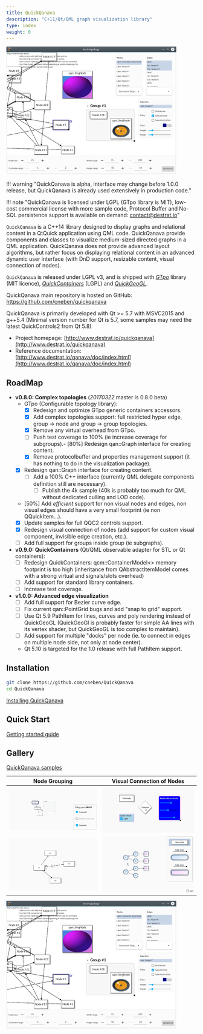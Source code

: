 ```yaml
---
title: QuickQanava
description: "C+11/Qt/QML graph visualization library"
type: index
weight: 0
---
```


![home](images/home.png)

!!! warning "QuickQanava is alpha, interface may change before 1.0.0 release, but QuickQanava is already used extensively in production code." 

!!! note "QuickQanava is licensed under LGPL (GTpo library is MIT), low-cost commercial license with more sample code, Protocol Buffer and No-SQL persistence support is available on demand: contact@destrat.io"

`QuickQanava` is a C++14 library designed to display graphs and relational content in a QtQuick application using QML code. QuickQanava provide components and classes to visualize medium-sized directed graphs in a QML application. QuickQanava does not provide advanced layout algorithms, but rather focus on displaying relational content in an advanced dynamic user interface (with DnD support, resizable content, visual connection of nodes).

`QuickQanava` is released under LGPL v3, and is shipped with *[GTpo](https://github.com/cneben/GTpo)* library (MIT licence), *[QuickContainers](https://github.com/cneben/QuickQanava/tree/master/QuickContainers)* (LGPL) and *[QuickGeoGL](https://github.com/cneben/QuickQanava/tree/master/QuickGeoGL)*.

QuickQanava main repository is hosted on GitHub: https://github.com/cneben/quickqanava

QuickQanava is primarily developed with Qt >= 5.7 with MSVC2015 and g++5.4 (Minimal version number for Qt is 5.7, some samples may need the latest QuickControls2 from Qt 5.8)

+ Project homepage: [http://www.destrat.io/quickqanava](http://www.destrat.io/quickqanava)
+ Reference documentation: [http://www.destrat.io/qanava/doc/index.html](http://www.destrat.io/qanava/doc/index.html)

## RoadMap

  - **v0.8.0: Complex topologies** (_20170322_ master is 0.8.0 beta)
    - GTpo (Configurable topology library):
      - [X] Redesign and optimize GTpo generic containers accessors.
      - [X] Add complex topologies support: full restricted hyper edge, group -> node and group -> group topologies.
	  - [X] Remove any virtual overhead from GTpo.
	  - [ ] Push test coverage to 100% (ie increase coverage for subgroups).- [80%] Redesign qan::Graph interface for creating content.
	  - [X] Remove protocolbuffer and properties management support (it has nothing to do in the visualization package).
    - [X] Redesign qan::Graph interface for creating content.
      - [ ] Add a 100% C++ interface (currently QML delegate components definition still are necessary).
        - [ ] Publish the 4k sample (40k is probably too much for QML without dedicated culling and LOD code).
    - [50%] Add _efficient_ support for non visual nodes and edges, non visual edges should have a very small footprint (ie non QQuickItem...).
    - [X] Update samples for full QQC2 controls support.
    - [X] Redesign visual connection of nodes (add support for custom visual component, invisible edge creation, etc.).
    - [ ] Add full support for groups inside group (ie subgraphs).
  - **v0.9.0: QuickContainers** (Qt/QML observable adapter for STL or Qt containers):	 
    - [ ] Redesign QuickContainers: qcm::ContainerModel<> memory footprint is too high (inheritance from QAbstractItemModel comes with a strong virtual and signals/slots overhead)
	- [ ] Add support for standard library containers.
	- [ ] Increase test coverage.
  - **v1.0.0: Advanced edge visualization**	 
    - [ ] Add full support for Bezier curve edge.
    - [ ] Fix current qan::PointGrid bugs and add "snap to grid" support.
    - [ ] Use Qt 5.9 PathItem for lines, curves and poly rendering instead of QuickGeoGL (QuickGeoGl is probably faster for simple AA lines with its vertex shader, but QuickGeoGL is too complex to maintain).
    - [ ] Add support for multiple "docks" per node (ie. to connect in edges on multiple node side, not only at node center).
    - Qt 5.10 is targeted for the 1.0 release with full PathItem support.

## Installation

```sh
git clone https://github.com/cneben/QuickQanava
cd QuickQanava
```

[Installing QuickQanava](installation.md)

## Quick Start

[Getting started guide](gettingstarted.md)

## Gallery

[QuickQanava samples](samples.md)

| Node Grouping                | Visual Connection of Nodes         | 
| :---:                       | :---:             | 
| ![groups](images/sample-groups.gif) | ![connector](images/sample-nodes.gif) | 
| ![connector](images/sample-connector.gif) | ![styles](images/sample-styles.gif) | 

![styles](images/topology.png)



